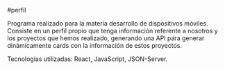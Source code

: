 #perfil

Programa realizado para la materia desarrollo de dispositivos móviles. Consiste en un perfil propio que tenga información referente a nosotros y los proyectos que hemos realizado, generando una API para generar dinámicamente cards con la información de estos proyectos.

Tecnologías utilizadas: React, JavaScript, JSON-Server.
